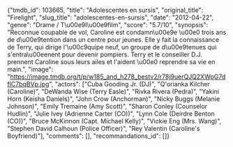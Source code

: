 {"tmdb_id": 103665, "title": "Adolescentes en sursis", "original_title": "Firelight", "slug_title": "adolescentes-en-sursis", "date": "2012-04-22", "genre": "Drame / T\u00e9l\u00e9film", "score": "5.7/10", "synopsis": "Reconnue coupable de vol, Caroline est condamn\u00e9e \u00e0 trois ans de d\u00e9tention dans un centre pour jeunes. Elle y fait la connaissance de Terry, qui dirige l'\u00c9quipe neuf, un groupe de d\u00e9tenues qui s'entra\u00eenent pour devenir pompiers. Terry et le conseiller D.J. prennent Caroline sous leurs ailes et l'aident \u00e0 reprendre sa vie en main.", "image": "https://image.tmdb.org/t/p/w185_and_h278_bestv2/r78j9uerQJQ2XWpG7dflC7bqBVp.jpg", "actors": ["Cuba Gooding Jr. (DJ)", "Q'orianka Kilcher (Caroline)", "DeWanda Wise (Terry Easle)", "Rivka Rivera (Pedra)", "Yakini Horn (Keisha Daniels)", "John Crow (Anchorman)", "Nicky Buggs (Melanie Johnson)", "Emily Tremaine (Amy Scott)", "Sharon Conley (Counselor Hudlin)", "Julie Ivey (Adrienne Carter (CO))", "Lynn Cole (Deirdre Benton (CO))", "Bruce McKinnon (Capt. Michael Kelly)", "Vickie Eng (Mrs. Wang)", "Stephen David Calhoun (Police Officer)", "Rey Valentin (Caroline's Boyfriend)"], "comments": [], "recommandations_id": []}